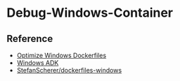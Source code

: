 # Debug-Windows-Container

## Reference

- [Optimize Windows Dockerfiles][1]
- [Windows ADK][2]
- [StefanScherer/dockerfiles-windows][3]

[1]: https://learn.microsoft.com/en-us/virtualization/windowscontainers/manage-docker/optimize-windows-dockerfile
[2]: https://learn.microsoft.com/zh-cn/windows-hardware/get-started/adk-install#download-the-adk-101261001-may-2024
[3]: https://github.com/StefanScherer/dockerfiles-windows